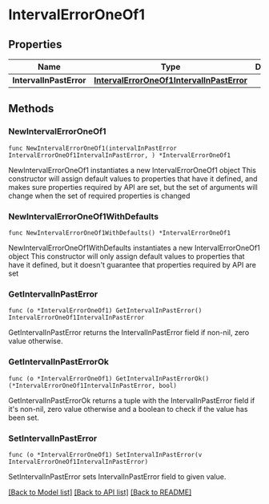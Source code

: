 # IntervalErrorOneOf1

## Properties

Name | Type | Description | Notes
------------ | ------------- | ------------- | -------------
**IntervalInPastError** | [**IntervalErrorOneOf1IntervalInPastError**](IntervalErrorOneOf1IntervalInPastError.md) |  | 

## Methods

### NewIntervalErrorOneOf1

`func NewIntervalErrorOneOf1(intervalInPastError IntervalErrorOneOf1IntervalInPastError, ) *IntervalErrorOneOf1`

NewIntervalErrorOneOf1 instantiates a new IntervalErrorOneOf1 object
This constructor will assign default values to properties that have it defined,
and makes sure properties required by API are set, but the set of arguments
will change when the set of required properties is changed

### NewIntervalErrorOneOf1WithDefaults

`func NewIntervalErrorOneOf1WithDefaults() *IntervalErrorOneOf1`

NewIntervalErrorOneOf1WithDefaults instantiates a new IntervalErrorOneOf1 object
This constructor will only assign default values to properties that have it defined,
but it doesn't guarantee that properties required by API are set

### GetIntervalInPastError

`func (o *IntervalErrorOneOf1) GetIntervalInPastError() IntervalErrorOneOf1IntervalInPastError`

GetIntervalInPastError returns the IntervalInPastError field if non-nil, zero value otherwise.

### GetIntervalInPastErrorOk

`func (o *IntervalErrorOneOf1) GetIntervalInPastErrorOk() (*IntervalErrorOneOf1IntervalInPastError, bool)`

GetIntervalInPastErrorOk returns a tuple with the IntervalInPastError field if it's non-nil, zero value otherwise
and a boolean to check if the value has been set.

### SetIntervalInPastError

`func (o *IntervalErrorOneOf1) SetIntervalInPastError(v IntervalErrorOneOf1IntervalInPastError)`

SetIntervalInPastError sets IntervalInPastError field to given value.



[[Back to Model list]](../README.md#documentation-for-models) [[Back to API list]](../README.md#documentation-for-api-endpoints) [[Back to README]](../README.md)



